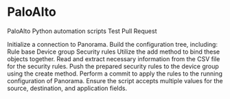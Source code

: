 # PaloAlto
PaloAlto Python automation scripts
Test Pull Request

Initialize a connection to Panorama.
Build the configuration tree, including:
Rule base
Device group
Security rules
Utilize the add method to bind these objects together.
Read and extract necessary information from the CSV file for the security rules.
Push the prepared security rules to the device group using the create method.
Perform a commit to apply the rules to the running configuration of Panorama.
Ensure the script accepts multiple values for the source, destination, and application fields.






